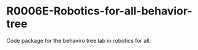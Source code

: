 # R0006E-Robotics-for-all-behavior-tree
Code package for the behaviro tree lab in robotics for all.
